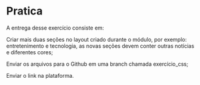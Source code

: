# Pratica

A entrega desse exercício consiste em:



Criar mais duas seções no layout criado durante o módulo, por exemplo: entretenimento e tecnologia, as novas seções devem conter outras notícias e diferentes cores;



Enviar os arquivos para o Github em uma branch chamada exercício_css;



Enviar o link na plataforma.
